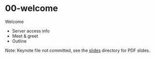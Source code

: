 # 00-welcome

Welcome

- Server access info
- Meet & greet
- Outline

Note: Keynote file not committed, see the [slides](/slides) directory for PDF slides.